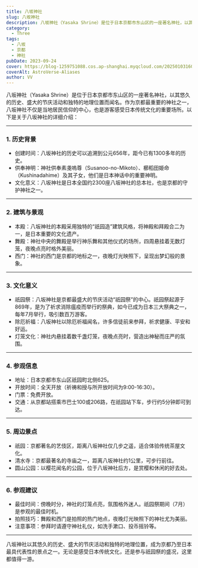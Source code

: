 ```yaml
---
title: 八坂神社
slug: 八坂神社
description: 八坂神社（Yasaka Shrine）是位于日本京都市东山区的一座著名神社，以其悠久的历史、盛大的节庆活动和独特的地理位置而闻名。
category:
  - Three
tags:
  - 八坂
  - 京都
  - 神社
pubDate: 2023-09-24
cover: https://blog-1259751088.cos.ap-shanghai.myqcloud.com/20250103160352635.png?imageSlim
coverAlt: AstroVerse-Aliases
author: VV
---
```


八坂神社（Yasaka Shrine）是位于日本京都市东山区的一座著名神社，以其悠久的历史、盛大的节庆活动和独特的地理位置而闻名。作为京都最重要的神社之一，八坂神社不仅是当地居民信仰的中心，也是游客感受日本传统文化的重要场所。以下是关于八坂神社的详细介绍：

---

### 1. 历史背景
- 创建时间：八坂神社的历史可以追溯到公元656年，距今已有1300多年的历史。
- 供奉神明：神社供奉素戔嗚尊（Susanoo-no-Mikoto）、櫛稻田姫命（Kushinadahime）及其子女，他们是日本神话中的重要神明。
- 文化意义：八坂神社是日本全国约2300座八坂神社的总本社，也是京都的守护神社之一。

---

### 2. 建筑与景观
- 本殿：八坂神社的本殿采用独特的“祇园造”建筑风格，将神殿和拜殿合二为一，是日本重要的文化遗产。
- 舞殿：神社中央的舞殿是举行神乐舞和其他仪式的场所，四周悬挂着无数灯笼，夜晚点亮时格外美丽。
- 西门：神社的西门是京都的地标之一，夜晚灯光映照下，呈现出梦幻般的景象。

---

### 3. 文化意义
- 祇园祭：八坂神社是京都最盛大的节庆活动“祇园祭”的中心。祇园祭起源于869年，是为了祈求消除瘟疫而举行的祭典，如今已成为日本三大祭典之一，每年7月举行，吸引数百万游客。
- 除厄祈福：八坂神社以除厄祈福闻名，许多信徒前来参拜，祈求健康、平安和好运。
- 灯笼文化：神社内悬挂着数千盏灯笼，夜晚点亮时，营造出神秘而庄严的氛围。

---

### 4. 参观信息
- 地址：日本京都市东山区祇园町北侧625。
- 开放时间：全天开放（祈祷和授与所开放时间为9:00-16:30）。
- 门票：免费开放。
- 交通：从京都站搭乘市巴士100或206路，在祇园站下车，步行约5分钟即可到达。

---

### 5. 周边景点
- 祇园：京都著名的艺伎区，距离八坂神社仅几步之遥，适合体验传统茶屋文化。
- 清水寺：京都最著名的寺庙之一，距离八坂神社约1公里，可步行前往。
- 圆山公园：以樱花闻名的公园，位于八坂神社后方，是赏樱和休闲的好去处。

---

### 6. 参观建议
- 最佳时间：傍晚时分，神社的灯笼点亮，氛围格外迷人。祇园祭期间（7月）是参观的最佳时机。
- 拍照技巧：舞殿和西门是拍照的热门地点，夜晚灯光映照下的神社尤为美丽。
- 注意事项：参拜时请遵守神社礼仪，如洗手漱口、投币摇铃等。

---

八坂神社以其悠久的历史、盛大的节庆活动和独特的地理位置，成为京都乃至日本最具代表性的景点之一。无论是感受日本传统文化，还是参与祇园祭的盛况，这里都值得一游。